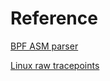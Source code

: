 # Reference

[BPF ASM parser](https://github.com/llvm/llvm-project/blob/6de15379f4c1ae88ec347c6e000d6f27ad0a948b/llvm/lib/Target/BPF/AsmParser/BPFAsmParser.cpp)

[Linux raw tracepoints](https://blog.csdn.net/dwh0403/article/details/136638822)